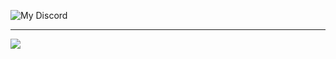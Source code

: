 ![My Discord](https://discord-readme-badge.vercel.app/api?id=997063531763617803)

---

![](https://raw.githubusercontent.com/cat-milk/Anime-Girls-Holding-Programming-Books/master/Javascript/Doma_Umaru_Java_Script_The_Good_Parts.png)

